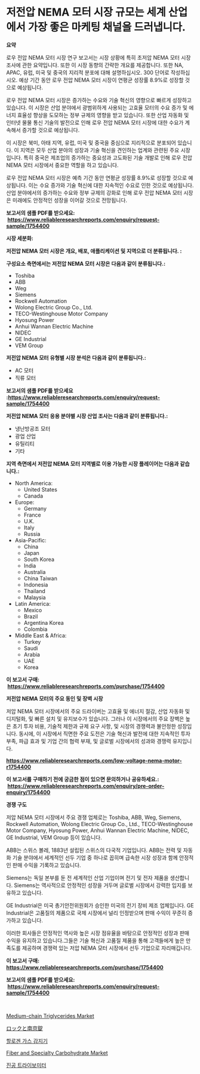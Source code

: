 <p><h1>저전압 NEMA 모터 시장 규모는 세계 산업에서 가장 좋은 마케팅 채널을 드러냅니다.</h1></p><p><strong>요약</strong></p>
<p><p>로우 전압 NEMA 모터 시장 연구 보고서는 시장 상황에 특히 초저압 NEMA 모터 시장 조사에 관한 요약입니다. 또한 이 시장 동향의 간략한 개요를 제공합니다. 또한 NA, APAC, 유럽, 미국 및 중국의 지리적 분포에 대해 설명하십시오. 300 단어로 작성하십시오. 예상 기간 동안 로우 전압 NEMA 모터 시장이 연평균 성장률 8.9%로 성장할 것으로 예상됩니다.</p><p>로우 전압 NEMA 모터 시장은 증가하는 수요와 기술 혁신의 영향으로 빠르게 성장하고 있습니다. 이 시장은 산업 분야에서 광범위하게 사용되는 고효율 모터의 수요 증가 및 에너지 효율성 향상을 도모하는 정부 규제의 영향을 받고 있습니다. 또한 산업 자동화 및 인터넷 물물 통신 기술의 발전으로 인해 로우 전압 NEMA 모터 시장에 대한 수요가 계속해서 증가할 것으로 예상됩니다.</p><p>이 시장은 북미, 아태 지역, 유럽, 미국 및 중국을 중심으로 지리적으로 분포되어 있습니다. 이 지역은 모두 산업 분야의 성장과 기술 혁신을 견인하는 업계와 관련된 주요 시장입니다. 특히 중국은 제조업의 증가하는 중요성과 고도화된 기술 개발로 인해 로우 전압 NEMA 모터 시장에서 중요한 역할을 하고 있습니다.</p><p>로우 전압 NEMA 모터 시장은 예측 기간 동안 연평균 성장률 8.9%로 성장할 것으로 예상됩니다. 이는 수요 증가와 기술 혁신에 대한 지속적인 수요로 인한 것으로 예상됩니다. 산업 분야에서의 증가하는 수요와 정부 규제의 강화로 인해 로우 전압 NEMA 모터 시장은 미래에도 안정적인 성장을 이어갈 것으로 전망됩니다.</p></p>
<p><strong>보고서의 샘플 PDF를 받으세요: &nbsp;<a href="https://www.reliableresearchreports.com/enquiry/request-sample/1754400">https://www.reliableresearchreports.com/enquiry/request-sample/1754400</a></strong></p>
<p><strong>시장 세분화:</strong></p>
<p><strong> 저전압 NEMA 모터 시장은 개요, 배포, 애플리케이션 및 지역으로 더 분류됩니다. :</strong></p>
<p><strong>구성요소 측면에서는 저전압 NEMA 모터 시장은 다음과 같이 분류됩니다.:</strong></p>
<p><ul><li>Toshiba</li><li>ABB</li><li>Weg</li><li>Siemens</li><li>Rockwell Automation</li><li>Wolong Electric Group Co., Ltd.</li><li>TECO-Westinghouse Motor Company</li><li>Hyosung Power</li><li>Anhui Wannan Electric Machine</li><li>NIDEC</li><li>GE Industrial</li><li>VEM Group</li></ul></p>
<p><strong> 저전압 NEMA 모터 유형별 시장 분석은 다음과 같이 분류됩니다.:</strong></p>
<p><ul><li>AC 모터</li><li>직류 모터</li></ul></p>
<p><strong>보고서의 샘플 PDF를 받으세요 :<a href="https://www.reliableresearchreports.com/enquiry/request-sample/1754400">https://www.reliableresearchreports.com/enquiry/request-sample/1754400</a></strong></p>
<p><strong> 저전압 NEMA 모터 응용 분야별 시장 산업 조사는 다음과 같이 분류됩니다.:</strong></p>
<p><ul><li>냉난방공조 모터</li><li>광업 산업</li><li>유틸리티</li><li>기타</li></ul></p>
<p><strong>지역 측면에서 저전압 NEMA 모터 지역별로 이용 가능한 시장 플레이어는 다음과 같습니다.:</strong></p>
<p><ul>
    <li>
        North America:
        <ul>
            <li>United States</li>
            <li>Canada</li>
        </ul>
    </li>
    <li>
        Europe:
        <ul>
            <li>Germany</li>
            <li>France</li>
            <li>U.K.</li>
            <li>Italy</li>
            <li>Russia</li>
        </ul>
    </li>
    <li>
        Asia-Pacific:
        <ul>
            <li>China</li>
            <li>Japan</li>
            <li>South Korea</li>
            <li>India</li>
            <li>Australia</li>
            <li>China Taiwan</li>
            <li>Indonesia</li>
            <li>Thailand</li>
            <li>Malaysia</li>
        </ul>
    </li>
    <li>
        Latin America:
        <ul>
            <li>Mexico</li>
            <li>Brazil</li>
            <li>Argentina Korea</li>
            <li>Colombia</li>
        </ul>
    </li>
    <li>
        Middle East & Africa:
        <ul>
            <li>Turkey</li>
            <li>Saudi</li>
            <li>Arabia</li>
            <li>UAE</li>
            <li>Korea</li>
        </ul>
    </li>
    </ul></p>
<p><strong>이 보고서 구매: &nbsp;<a href="https://www.reliableresearchreports.com/purchase/1754400">https://www.reliableresearchreports.com/purchase/1754400</a></strong></p>
<p><strong>저전압 NEMA 모터의 주요 동인 및 장벽 시장</strong></p>
<p><p>저압 NEMA 모터 시장에서의 주요 드라이버는 고효율 및 에너지 절감, 산업 자동화 및 디지털화, 및 빠른 설치 및 유지보수가 있습니다. 그러나 이 시장에서의 주요 장벽은 높은 초기 투자 비용, 기술적 제한과 규제 요구 사항, 및 시장의 경쟁력과 불안정한 성장입니다. 동시에, 이 시장에서 직면한 주요 도전은 기술 혁신과 발전에 대한 지속적인 투자 부족, 파급 효과 및 기업 간의 협력 부재, 및 글로벌 시장에서의 성과와 경쟁력 유지입니다.</p></p>
<p><strong><a href="https://www.reliableresearchreports.com/low-voltage-nema-motor-r1754400">https://www.reliableresearchreports.com/low-voltage-nema-motor-r1754400</a></strong></p>
<p><strong>이 보고서를 구매하기 전에 궁금한 점이 있으면 문의하거나 공유하세요.: &nbsp;<a href="https://www.reliableresearchreports.com/enquiry/pre-order-enquiry/1754400">https://www.reliableresearchreports.com/enquiry/pre-order-enquiry/1754400</a></strong></p>
<p><strong>경쟁 구도</strong></p>
<p><p>저압 NEMA 모터 시장에서 주요 경쟁 업체로는 Toshiba, ABB, Weg, Siemens, Rockwell Automation, Wolong Electric Group Co., Ltd., TECO-Westinghouse Motor Company, Hyosung Power, Anhui Wannan Electric Machine, NIDEC, GE Industrial, VEM Group 등이 있습니다.</p><p>ABB는 스위스 볼레, 1883년 설립된 스위스의 다국적 기업입니다. ABB는 전력 및 자동화 기술 분야에서 세계적인 선두 기업 중 하나로 꼽히며 급속한 시장 성장과 함께 안정적인 판매 수익을 기록하고 있습니다.</p><p>Siemens는 독일 본부를 둔 전 세계적인 산업 기업이며 전기 및 전자 제품을 생산합니다. Siemens는 역사적으로 안정적인 성장을 거두며 글로벌 시장에서 강력한 입지를 보유하고 있습니다.</p><p>GE Industrial은 미국 총기안전위원회가 승인한 미국의 전기 장비 제조 업체입니다. GE Industrial은 고품질의 제품으로 국제 시장에서 널리 인정받으며 판매 수익이 꾸준히 증가하고 있습니다.</p><p>이러한 회사들은 안정적인 역사와 높은 시장 점유율을 바탕으로 안정적인 성장과 판매 수익을 유지하고 있습니다.그들은 기술 혁신과 고품질 제품을 통해 고객들에게 높은 만족도를 제공하며 경쟁력 있는 저압 NEMA 모터 시장에서 선두 기업으로 자리매깁니다.</p></p>
<p><strong>이 보고서 구매: &nbsp; <a href="https://www.reliableresearchreports.com/purchase/1754400">https://www.reliableresearchreports.com/purchase/1754400</a></strong></p>
<p><strong>보고서의 샘플 PDF를 받으세요: &nbsp;<a href="https://www.reliableresearchreports.com/enquiry/request-sample/1754400">https://www.reliableresearchreports.com/enquiry/request-sample/1754400</a></strong><strong></strong></p>
<p>&nbsp;</p>
<p><p><a href="https://issuu.com/reportprime-2/docs/medium-chain-triglycerides-market-size-2030.pptx">Medium-chain Triglycerides Market</a></p><p><a href="https://github.com/dadanedu33/Market-Research-Report-List-1/blob/main/284223927829.md">ロックと南京錠</a></p><p><a href="https://github.com/Hubertstyenger6685/Market-Research-Report-List-1/blob/main/284705425362.md">할로겐 가스 감지기</a></p><p><a href="https://www.linkedin.com/pulse/fiber-specialty-carbohydrate-market-growth-trends-covid-19-bvxye?trackingId=unmUA8ZMC4fvXOOArwcNeQ%3D%3D">Fiber and Specialty Carbohydrate Market</a></p><p><a href="https://github.com/hxzi07639916/Market-Research-Report-List-1/blob/main/330292625361.md">진공 트라이보미터</a></p></p>